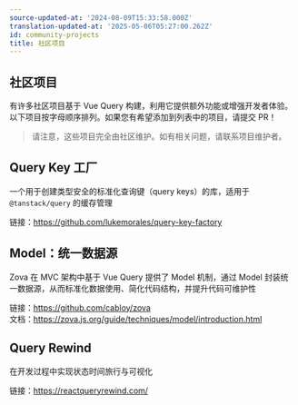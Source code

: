 ```yaml
---
source-updated-at: '2024-08-09T15:33:58.000Z'
translation-updated-at: '2025-05-06T05:27:00.262Z'
id: community-projects
title: 社区项目
---
```

## 社区项目

有许多社区项目基于 Vue Query 构建，利用它提供额外功能或增强开发者体验。以下项目按字母顺序排列。如果您有希望添加到列表中的项目，请提交 PR！

> 请注意，这些项目完全由社区维护。如有相关问题，请联系项目维护者。

## Query Key 工厂

一个用于创建类型安全的标准化查询键（query keys）的库，适用于 `@tanstack/query` 的缓存管理

链接：https://github.com/lukemorales/query-key-factory  

## Model：统一数据源

Zova 在 MVC 架构中基于 Vue Query 提供了 Model 机制，通过 Model 封装统一数据源，从而标准化数据使用、简化代码结构，并提升代码可维护性  

链接：https://github.com/cabloy/zova  
文档：https://zova.js.org/guide/techniques/model/introduction.html  

## Query Rewind

在开发过程中实现状态时间旅行与可视化  

链接：https://reactqueryrewind.com/
